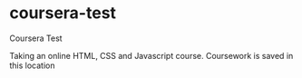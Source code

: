 # coursera-test
Coursera Test

Taking an online HTML, CSS and Javascript course. Coursework is saved in this location
